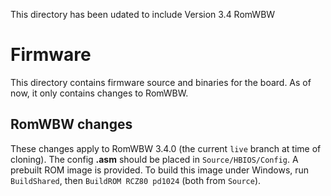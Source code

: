 This directory has been udated to include Version 3.4 RomWBW

# Firmware
This directory contains firmware source and binaries for the board. As of now, it only contains changes to RomWBW.

## RomWBW changes
These changes apply to RomWBW 3.4.0 (the current `live` branch at time of cloning). The config **.asm** should be placed in `Source/HBIOS/Config`. A prebuilt ROM image is provided. To build this image under Windows, run `BuildShared`, then `BuildROM RCZ80 pd1024` (both from `Source`).
